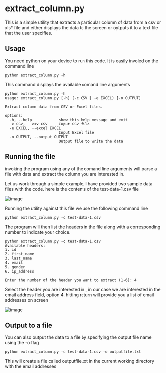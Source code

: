 # extract_column.py

This is a simple utility that extracts a particular column of data from a csv or xls* file and either displays the data to the screen or oytputs it to a text file that the user specifies.

## Usage
You need python on your device to run this code. It is easily involed on the command line

```
python extract_column.py -h
```
This command displays the available comand line arguments
```
python extract_column.py -h
usage: extract_column.py [-h] (-c CSV | -e EXCEL) [-o OUTPUT]

Extract column data from CSV or Excel files.

options:
  -h, --help            show this help message and exit
  -c CSV, --csv CSV     Input CSV file
  -e EXCEL, --excel EXCEL
                        Input Excel file
  -o OUTPUT, --output OUTPUT
                        Output file to write the data
```

## Running the file
invoking the program using any of the comand line arguments will parse a file with data and extract the column you are interested in.

Let us work through a simple example. I have provided two sample data files with the code.
here is the contents of the test-data-1.csv file

![image](https://github.com/user-attachments/assets/7d1ee460-45e9-4d35-b5ba-e74cb3021a42)

Running the utility against this file we use the following command line

```
python extract_column.py -c test-data-1.csv
```
The program will then list the headers in the file along with a corresponding number to indicate your choice.

```
python extract_column.py -c test-data-1.csv
Available headers:
1. id
2. first_name
3. last_name
4. email
5. gender
6. ip_address

Enter the number of the header you want to extract (1-6): 4
```

Select the header you are interested in , in our case we are interested in the email address field, option 4.
hitting return will provide you a list of email addresses on screen

![image](https://github.com/user-attachments/assets/03fc8156-8fa4-46e4-a207-0542efbd2118)

## Output to a file

You can also output the data to a file by specifying the output file name using the -o flag

```
python extract_column.py -c test-data-1.csv -o outputfile.txt
``` 

This will create a file called outputfile.txt in the current working directory with the email addresses

